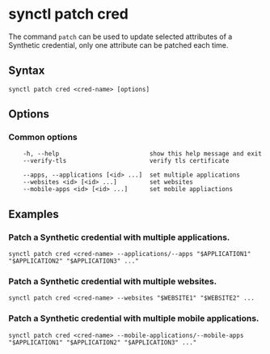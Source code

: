 # synctl patch cred
The command `patch` can be used to update selected attributes of a Synthetic credential, only one attribute can be patched each time.

## Syntax
```
synctl patch cred <cred-name> [options]
```

## Options

### Common options
```
    -h, --help                         show this help message and exit
    --verify-tls                       verify tls certificate

    --apps, --applications [<id> ...]  set multiple applications
    --websites <id> [<id> ...]         set websites
    --mobile-apps <id> [<id> ...]      set mobile appliactions
```
## Examples
### Patch a Synthetic credential with multiple applications.
```
synctl patch cred <cred-name> --applications/--apps "$APPLICATION1" "$APPLICATION2" "$APPLICATION3" ..."
```
### Patch a Synthetic credential with multiple websites.
```
synctl patch cred <cred-name> --websites "$WEBSITE1" "$WEBSITE2" ...
```
### Patch a Synthetic credential with multiple mobile applications.
```
synctl patch cred <cred-name> --mobile-applications/--mobile-apps "$APPLICATION1" "$APPLICATION2" "$APPLICATION3" ..."
```